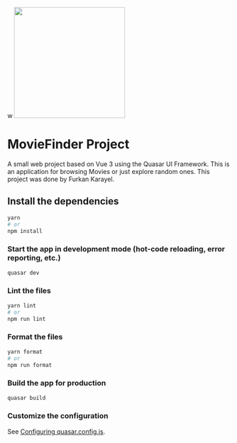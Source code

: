w
<img src="https://i.imgur.com/qwJ87ei.png" width="250" height="250">

# MovieFinder Project

A small web project based on Vue 3 using the Quasar UI Framework. This is an application for browsing Movies or just explore random ones. This project was done by Furkan Karayel.

## Install the dependencies
```bash
yarn
# or
npm install
```

### Start the app in development mode (hot-code reloading, error reporting, etc.)
```bash
quasar dev
```


### Lint the files
```bash
yarn lint
# or
npm run lint
```


### Format the files
```bash
yarn format
# or
npm run format
```



### Build the app for production
```bash
quasar build
```

### Customize the configuration
See [Configuring quasar.config.js](https://v2.quasar.dev/quasar-cli-webpack/quasar-config-js).
